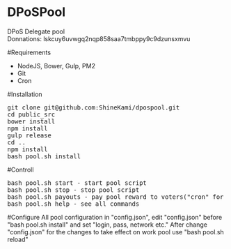 # DPoSPool
DPoS Delegate pool
<br>
Donnations: lskcuy6uvwgq2nqp858saa7tmbppy9c9dzunsxmvu

#Requirements

- NodeJS, Bower, Gulp, PM2<br>
- Git<br>
- Cron<br>

#Installation

<pre>
git clone git@github.com:ShineKami/dpospool.git
cd public_src
bower install
npm install
gulp release
cd ..
npm install
bash pool.sh install
</pre>

#Controll

<pre>
bash pool.sh start - start pool script
bash pool.sh stop - stop pool script
bash pool.sh payouts - pay pool reward to voters("cron" for automatic payouts)
bash pool.sh help - see all commands
</pre>

#Configure
All pool configuration in "config.json", edit "config.json" before "bash pool.sh install" and set "login, pass, network etc."
After change "config.json" for the changes to take effect on work pool use "bash pool.sh reload"